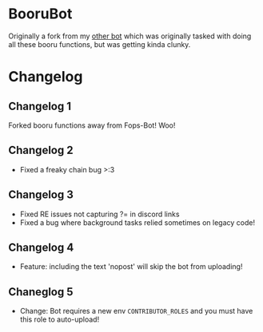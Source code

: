 # BooruBot

Originally a fork from my [other bot](https://github.com/snowsune/fops-bot)
which was originally tasked with doing all these booru functions, but was getting kinda clunky.


# Changelog

## Changelog 1

Forked booru functions away from Fops-Bot! Woo!

## Changelog 2

- Fixed a freaky chain bug >:3

## Changelog 3

- Fixed RE issues not capturing ?= in discord links
- Fixed a bug where background tasks relied sometimes on legacy code!

## Changelog 4

- Feature: including the text 'nopost' will skip the bot from uploading!

## Chaneglog 5

- Change: Bot requires a new env `CONTRIBUTOR_ROLES` and you must have this role to auto-upload!
